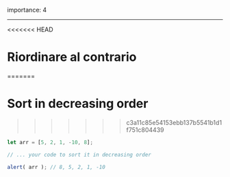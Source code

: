 importance: 4

---

<<<<<<< HEAD
# Riordinare al contrario 
=======
# Sort in decreasing order
>>>>>>> c3a11c85e54153ebb137b5541b1d1f751c804439

```js
let arr = [5, 2, 1, -10, 8];

// ... your code to sort it in decreasing order

alert( arr ); // 8, 5, 2, 1, -10
```

